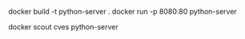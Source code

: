 docker build -t python-server .
docker run -p 8080:80 python-server

docker scout cves python-server